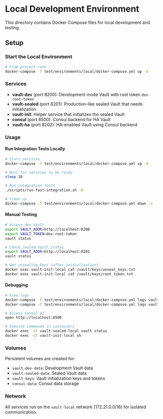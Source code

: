 # Local Development Environment

This directory contains Docker Compose files for local development and testing.

## Setup

### Start the Local Environment
```bash
# From project root
docker-compose -f test/environments/local/docker-compose.yml up -d
```

### Services

- **vault-dev** (port 8200): Development mode Vault with root token `dev-root-token`
- **vault-sealed** (port 8201): Production-like sealed Vault that needs initialization
- **vault-init**: Helper service that initializes the sealed Vault
- **consul** (port 8500): Consul backend for HA Vault
- **vault-ha** (port 8202): HA-enabled Vault using Consul backend

### Usage

#### Run Integration Tests Locally
```bash
# Start services
docker-compose -f test/environments/local/docker-compose.yml up -d

# Wait for services to be ready
sleep 10

# Run integration tests
./scripts/run-fast-integration.sh -D

# Clean up
docker-compose -f test/environments/local/docker-compose.yml down -v
```

#### Manual Testing
```bash
# Access dev Vault
export VAULT_ADDR=http://localhost:8200
export VAULT_TOKEN=dev-root-token
vault status

# Check sealed Vault status
export VAULT_ADDR=http://localhost:8201
vault status

# Get unsealing keys (after initialization)
docker exec vault-init-local cat /vault/keys/unseal_keys.txt
docker exec vault-init-local cat /vault/keys/root_token.txt
```

#### Debugging
```bash
# View logs
docker-compose -f test/environments/local/docker-compose.yml logs vault-sealed
docker-compose -f test/environments/local/docker-compose.yml logs vault-init

# Access Consul UI
open http://localhost:8500

# Execute commands in containers
docker exec -it vault-sealed-local vault status
docker exec -it vault-init-local sh
```

### Volumes

Persistent volumes are created for:
- `vault-dev-data`: Development Vault data
- `vault-sealed-data`: Sealed Vault data
- `vault-keys`: Vault initialization keys and tokens
- `consul-data`: Consul data storage

### Network

All services run on the `vault-local` network (172.21.0.0/16) for isolated communication.
